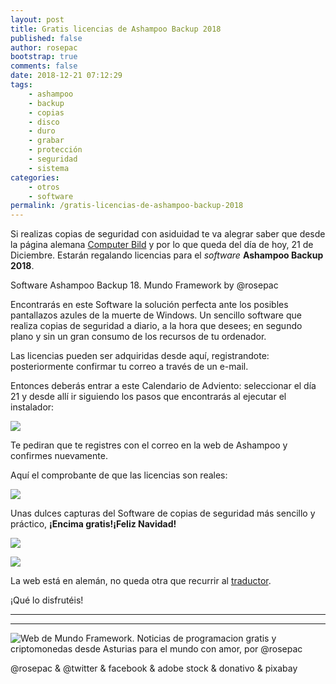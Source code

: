 ```yaml
---
layout: post
title: Gratis licencias de Ashampoo Backup 2018
published: false
author: rosepac
bootstrap: true
comments: false
date: 2018-12-21 07:12:29
tags:
    - ashampoo
    - backup
    - copias
    - disco
    - duro
    - grabar
    - protección
    - seguridad
    - sistema
categories:
    - otros
    - software
permalink: /gratis-licencias-de-ashampoo-backup-2018
---
```

Si realizas copias de seguridad con asiduidad te va alegrar saber que desde la página alemana [Computer Bild][1] y por lo que queda del día de hoy, 21 de Diciembre. Estarán regalando licencias para el _software_ **Ashampoo Backup 2018**.

Software Ashampoo Backup 18. Mundo Framework by @rosepac

Encontrarás en este Software la solución perfecta ante los posibles pantallazos azules de la muerte de Windows. Un sencillo software que realiza copias de seguridad a diario, a la hora que desees; en segundo plano y sin un gran consumo de los recursos de tu ordenador.

Las licencias pueden ser adquiridas desde aquí, registrandote:  posteriormente confirmar tu correo a través de un e-mail.

Entonces deberás entrar a este Calendario de Adviento:  seleccionar el día 21 y desde allí ir siguiendo los pasos que encontrarás al ejecutar el instalador:

![][2]

Te pediran que te registres con el correo en la web de Ashampoo y confirmes nuevamente.
  
Aquí el comprobante de que las licencias son reales:

![][3]

Unas dulces capturas del Software de copias de seguridad más sencillo y práctico, **¡Encima gratis!¡Feliz Navidad!**

![][4]

![][5]

La web está en alemán, no queda otra que recurrir al [traductor][6].


  ¡Qué lo disfrutéis!


* * *


   


* * *


  


![Web de Mundo Framework. Noticias de programacion gratis y criptomonedas desde Asturias para el mundo con amor, por @rosepac][7]


  @rosepac & @twitter & facebook & adobe stock & donativo & pixabay


 [1]: https://www.computerbild.de
 [2]: https://i.ibb.co/YpZdXBm/ashampoo-instalador-1.png
 [3]: https://i.ibb.co/JQ9NVTH/ashampoo-instalador-3.png
 [4]: https://i.ibb.co/wSRd7br/ashampoo-instalador-4.png
 [5]: https://i.ibb.co/bm6GB8d/ashampoo-instalador-5.png
 [6]: https://translate.google.es/?hl=es
 [7]: https://image.ibb.co/iTckvT/mundo-framework-1350x167-steemit.png